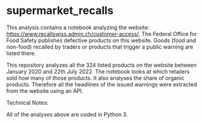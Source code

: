 # supermarket_recalls
This analysis contains a notebook analyzing the website: https://www.recallswiss.admin.ch/customer-access/. The Federal Office for Food Safety publishes defective products on this website. Goods (food and non-food) recalled by traders or products that trigger a public warning are listed there. 


This repository analyzes all the 324 listed products on the website between January 2020 and 22th July 2022. The notebook looks at which retailers sold how many of those products. It also analyses the share of organic products. Therefore all the headlines of the issued warnings were extracted from the website using an API.	


Technical Notes:

All of the analyses above are coded in Python 3.
